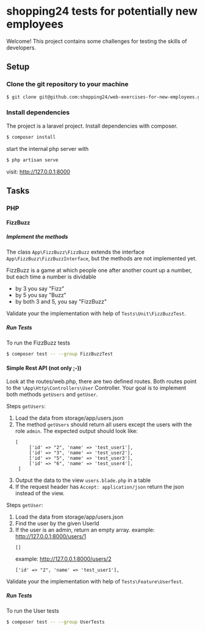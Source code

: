 # shopping24 tests for potentially new employees

Welcome! This project contains some challenges for testing the skills of developers.

## Setup

### Clone the git repository to your machine

```bash
$ git clone git@github.com:shopping24/web-exercises-for-new-employees.git
```

### Install dependencies
The project is a laravel project. Install dependencies with composer.

```bash
$ composer install
```

start the internal php server with

```bash
$ php artisan serve
```

visit: http://127.0.0.1:8000

## Tasks

### PHP

#### FizzBuzz

##### Implement the methods
The class `App\FizzBuzz\FizzBuzz` extends the interface `App\FizzBuzz\FizzBuzzInterface`,
but the methods are not implemented yet.

FizzBuzz is a game at which people one after another count up a number,
but each time a number is dividable
- by 3 you say "Fizz"
- by 5 you say "Buzz"
- by both 3 and 5, you say "FizzBuzz"

Validate your the implementation with help of `Tests\Unit\FizzBuzzTest`.

##### Run Tests
To run the FizzBuzz tests

```bash
$ composer test -- --group FizzBuzzTest
```


#### Simple Rest API (not only ;-))

Look at the routes/web.php, there are two defined routes. Both routes point to the
`\App\Http\Controllers\User` Controller. Your goal is to implement both methods
`getUsers` and `getUser`.

Steps `getUsers`:
1. Load the data from storage/app/users.json
2. The method `getUsers` should return all users except the users with the role `admin`. 
   The expected output should look like:
   ```
   [
        ['id' => "2", 'name' => 'test_user1'],
        ['id' => "3", 'name' => 'test_user2'],
        ['id' => "5", 'name' => 'test_user3'],
        ['id' => "6", 'name' => 'test_user4'],
    ]
   ```
3. Output the data to the view `users.blade.php` in a table
4. If the request header has `Accept: application/json` return the json instead of the view.

Steps `getUser`:
1. Load the data from storage/app/users.json 
2. Find the user by the given UserId
3. If the user is an admin, return an empty array.
   example: http://127.0.0.1:8000/users/1
   ```
   []
   ```
   example: http://127.0.0.1:8000/users/2
   ```
   ['id' => "2", 'name' => 'test_user1'],
   ```

Validate your the implementation with help of `Tests\Feature\UserTest`.

##### Run Tests
To run the User tests

```bash
$ composer test -- --group UserTests
```
